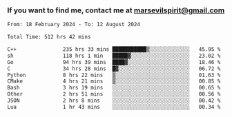 ### If you want to find me, contact me at marsevilspirit@gmail.com

<!--
**marsevilspirit/marsevilspirit** is a ✨ _special_ ✨ repository because its `README.md` (this file) appears on your GitHub profile.

Here are some ideas to get you started:

- 🔭 I’m currently working on ...
- 🌱 I’m currently learning ...
- 👯 I’m looking to collaborate on ...
- 🤔 I’m looking for help with ...
- 💬 Ask me about ...
- 📫 How to reach me: ...
- 😄 Pronouns: ...
- ⚡ Fun fact: ...
-->
<!--START_SECTION:waka-->

```txt
From: 18 February 2024 - To: 12 August 2024

Total Time: 512 hrs 42 mins

C++               235 hrs 33 mins ███████████▒░░░░░░░░░░░░░   45.95 %
sh                118 hrs 1 min   █████▓░░░░░░░░░░░░░░░░░░░   23.02 %
Go                94 hrs 39 mins  ████▓░░░░░░░░░░░░░░░░░░░░   18.46 %
C                 34 hrs 28 mins  █▓░░░░░░░░░░░░░░░░░░░░░░░   06.72 %
Python            8 hrs 22 mins   ▒░░░░░░░░░░░░░░░░░░░░░░░░   01.63 %
CMake             4 hrs 21 mins   ▒░░░░░░░░░░░░░░░░░░░░░░░░   00.85 %
Bash              3 hrs 19 mins   ░░░░░░░░░░░░░░░░░░░░░░░░░   00.65 %
Other             2 hrs 51 mins   ░░░░░░░░░░░░░░░░░░░░░░░░░   00.56 %
JSON              2 hrs 8 mins    ░░░░░░░░░░░░░░░░░░░░░░░░░   00.42 %
Lua               1 hr 43 mins    ░░░░░░░░░░░░░░░░░░░░░░░░░   00.34 %
```

<!--END_SECTION:waka-->
